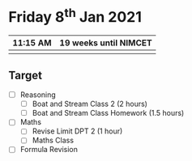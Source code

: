 #  Friday 8<sup>th</sup> Jan 2021

| 11:15 AM | 19 weeks until NIMCET |
| -------- | --------------------: |
|          |                       |

## Target

- [ ] Reasoning
  - [ ] Boat and Stream Class 2 (2 hours)
  - [ ] Boat and Stream Class Homework (1.5 hours)
- [ ] Maths
  - [ ] Revise Limit DPT 2 (1 hour)
  - [ ] Maths Class
- [ ] Formula Revision